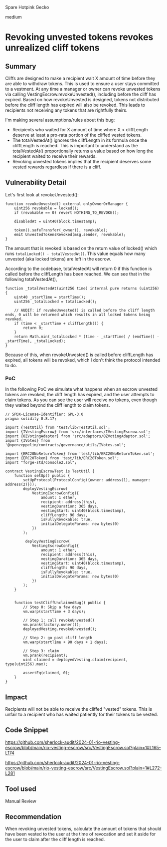 Spare Hotpink Gecko

medium

# Revoking unvested tokens revokes unrealized cliff tokens

## Summary

Cliffs are designed to make a recipient wait X amount of time before they are able to withdraw tokens. This is used to ensure a user  stays committed to a vestment. At any time a manager or owner can revoke unvested tokens via calling VestingEscrow.revokeUnvested(), including before the cliff has expired. Based on how revokeUnvested is designed, tokens not distributed before the cliff length has expired will also be revoked.  This leads to recipients not receiving any tokens that are rightfully theirs.

I'm making several assumptions/rules about this bug:

- Recipients who waited for X amount of time where X < cliffLength deserve at least a pro-rata portion of the cliffed vested tokens.  
- The totalVestedAt() ignores the cliffLength in its formula once the cliffLength is reached. This is important to understand as the totalVestedAt() proportionally returns a value based on how long the recipient waited to receive their rewards. 
- Revoking unvested tokens implies that the recipient deserves some vested rewards regardless if there is a cliff.



## Vulnerability Detail

Let's first look at revokeUnvested():

```solidity
function revokeUnvested() external onlyOwnerOrManager {
    uint256 revokable = locked();
    if (revokable == 0) revert NOTHING_TO_REVOKE();

    disabledAt = uint40(block.timestamp);

    token().safeTransfer(_owner(), revokable);
    emit UnvestedTokensRevoked(msg.sender, revokable);
}
```

The amount that is revoked is based on the return value of locked() which runs `totalLocked() - totalVestedAt()`. This value equals how many unvested (aka locked tokens) are left in the escrow. 

According to the codebase, totalVestedAt will return 0 if this function is called before the cliffLength has been reached. We can see that in the following totalVestedAt(),

```solidity
function _totalVestedAt(uint256 time) internal pure returns (uint256) {
    uint40 _startTime = startTime();
    uint256 _totalLocked = totalLocked();

    // AUDIT: if revokeUnvested() is called before the cliff length ends, 0 will be returned which results in all locked tokens being revoked.
    if (time < _startTime + cliffLength()) {
        return 0;
    }
    return Math.min(_totalLocked * (time - _startTime) / (endTime() - _startTime), _totalLocked);
}
```

Because of this, when revokeUnvested() is called before cliffLength has expired, all tokens will be revoked, which I don't think the protocol intended to do.

### PoC

In the following PoC we simulate what happens when an escrow unvested tokens are revoked, the cliff length has expired, and the user attempts to claim tokens. As you can see the user will receive no tokens, even though they waited beyond the cliff length to claim tokens.

```solidity
// SPDX-License-Identifier: GPL-3.0
pragma solidity 0.8.17;

import {TestUtil} from 'test/lib/TestUtil.sol';
import {IVestingEscrow} from 'src/interfaces/IVestingEscrow.sol';
import {OZVotingAdaptor} from 'src/adaptors/OZVotingAdaptor.sol';
import {IVotes} from '@openzeppelin/contracts/governance/utils/IVotes.sol';

import {ERC20NoReturnToken} from 'test/lib/ERC20NoReturnToken.sol';
import {ERC20Token} from 'test/lib/ERC20Token.sol';
import "forge-std/console2.sol";

contract VestingEscrowTest is TestUtil {
    function setUp() public {
        setUpProtocol(ProtocolConfig({owner: address(1), manager: address(2)}));
        deployVestingEscrow(
            VestingEscrowConfig({
                amount: 1 ether,
                recipient: address(this),
                vestingDuration: 365 days,
                vestingStart: uint40(block.timestamp),
                cliffLength: 90 days,
                isFullyRevokable: true,
                initialDelegateParams: new bytes(0)
            })
        );

         deployVestingEscrow(
            VestingEscrowConfig({
                amount: 1 ether,
                recipient: address(this),
                vestingDuration: 365 days,
                vestingStart: uint40(block.timestamp),
                cliffLength: 90 days,
                isFullyRevokable: true,
                initialDelegateParams: new bytes(0)
            })
        );
    }


    function testCliffUnclaimedBug() public {
        // Step 0: Skip a few days  
        vm.warp(startTime + 3 days);
 
        // Step 1: call revokeUnvested()
        vm.prank(factory.owner());
        deployedVesting.revokeUnvested();
 
        // Step 2: go past cliff length
        vm.warp(startTime + 90 days + 1 days);

        // Step 3: claim
        vm.prank(recipient);
        uint claimed = deployedVesting.claim(recipient, type(uint256).max);

        assertEq(claimed, 0);
    }
}
``` 

## Impact

Recipients will not be able to receive the cliffed "vested" tokens. This is unfair to a recipient who has waited patiently for their tokens to be vested.

## Code Snippet

https://github.com/sherlock-audit/2024-01-rio-vesting-escrow/blob/main/rio-vesting-escrow/src/VestingEscrow.sol?plain=1#L165-L174

https://github.com/sherlock-audit/2024-01-rio-vesting-escrow/blob/main/rio-vesting-escrow/src/VestingEscrow.sol?plain=1#L272-L281

## Tool used

Manual Review

## Recommendation

When revoking unvested tokens, calculate the amount of tokens that should have been vested to the user at the time of revocation and set it aside for the user to claim after the cliff length is reached.  